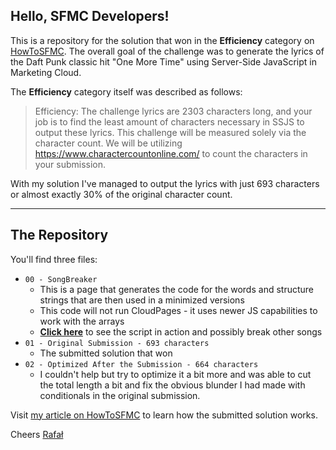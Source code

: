 
## Hello,  SFMC Developers!

This is a repository for the solution that won in the **Efficiency** category on [HowToSFMC](https://www.howtosfmc.com/posts/one-more-time-winners-announced/). The overall goal of the challenge was to generate the lyrics of the Daft Punk classic hit "One More Time" using Server-Side JavaScript in Marketing Cloud.

The **Efficiency** category itself was described as follows:

> Efficiency: The challenge lyrics are 2303 characters long, and your job is to find the least amount of characters necessary in SSJS to output these lyrics. This challenge will be measured solely via the character count. We will be utilizing https://www.charactercountonline.com/ to count the characters in your submission.

With my solution I've managed to output the lyrics with just 693 characters or almost exactly 30% of the original character count.


---


## The Repository

You'll find three files:
- `00 - SongBreaker` 
   - This is a page that generates the code for the words and structure strings that are then used in a minimized versions
   - This code will not run CloudPages - it uses newer JS capabilities to work with the arrays
   - **[Click here](https://hellosfmc.com/SongBreaker.html)** to see the script in action and possibly break other songs
- `01 - Original Submission - 693 characters`
    - The submitted solution that won
- `02 - Optimized After the Submission - 664 characters`
    - I couldn't help but try to optimize it a bit more and was able to cut the total length a bit and fix the obvious blunder I had made with conditionals in the original submission.

Visit [my article on HowToSFMC](https://www.howtosfmc.com/posts/one-more-time-efficiency-winner/) to learn how the submitted solution works.

Cheers
[Rafał](https://www.linkedin.com/in/rafal-wolsztyniak/)
